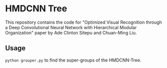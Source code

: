 # HMDCNN Tree

This repository contains the code for "Optimized Visual Recognition through a Deep Convolutional Neural Network with Hierarchical Modular Organization" paper by Ade Clinton Sitepu and Chuan-Ming Liu.

## Usage
```python grouper.py``` to find the super-groups of the HMDCNN-Tree.
